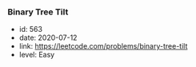 ### Binary Tree Tilt

* id: 563
* date: 2020-07-12
* link: https://leetcode.com/problems/binary-tree-tilt
* level: Easy
